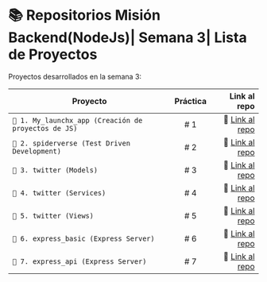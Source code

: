 # 📚 Repositorios Misión Backend(NodeJs)| Semana 3| Lista de Proyectos

Proyectos desarrollados en la semana 3:

| Proyecto                                             | Práctica |                                       Link al repo |
| ---------------------------------------------------- | :------: | -------------------------------------------------: |
| `📖 1. My_launchx_app (Creación de proyectos de JS)` |   # 1    | 📎 [Link al repo](https://github.com/antoni-codes/LaunchX-NodeJs-S3-1_Creacion_proyectos_JS/tree/main/LaunchX-NodeJs-S3-1_Creacion_proyectos_JS) |
| `📖 2. spiderverse (Test Driven Development)`        |   # 2    | 📎 [Link al repo](https://github.com/antoni-codes/LaunchX-NodeJs-S3-1_Creacion_proyectos_JS/tree/main/LaunchX-NodeJs-S3-2_Test_Driven_Development) |
| `📖 3. twitter (Models)`                             |   # 3    | 📎 [Link al repo](https://github.com/antoni-codes/LaunchX-NodeJs-S3-1_Creacion_proyectos_JS/tree/main/LaunchX-NodeJs-S3-3_Twitter) |
| `📖 4. twitter (Services)`                           |   # 4    | 📎 [Link al repo](https://github.com/antoni-codes/LaunchX-NodeJs-S3-1_Creacion_proyectos_JS/tree/main/LaunchX-NodeJs-S3-3_Twitter) |
| `📖 5. twitter (Views)`                              |   # 5    | 📎 [Link al repo](https://github.com/antoni-codes/LaunchX-NodeJs-S3-1_Creacion_proyectos_JS/tree/main/LaunchX-NodeJs-S3-3_Twitter) |
| `📖 6. express_basic (Express Server)`               |   # 6    | 📎 [Link al repo](https://github.com/antoni-codes/LaunchX-NodeJs-S3-1_Creacion_proyectos_JS/tree/main/LaunchX-NodeJs-S3-4_Express.js) |
| `📖 7. express_api (Express Server)`                 |   # 7    | 📎 [Link al repo](https://github.com/antoni-codes/LaunchX-NodeJs-S3-1_Creacion_proyectos_JS/tree/main/LaunchX-NodeJs-S3-5_Express_API) |
